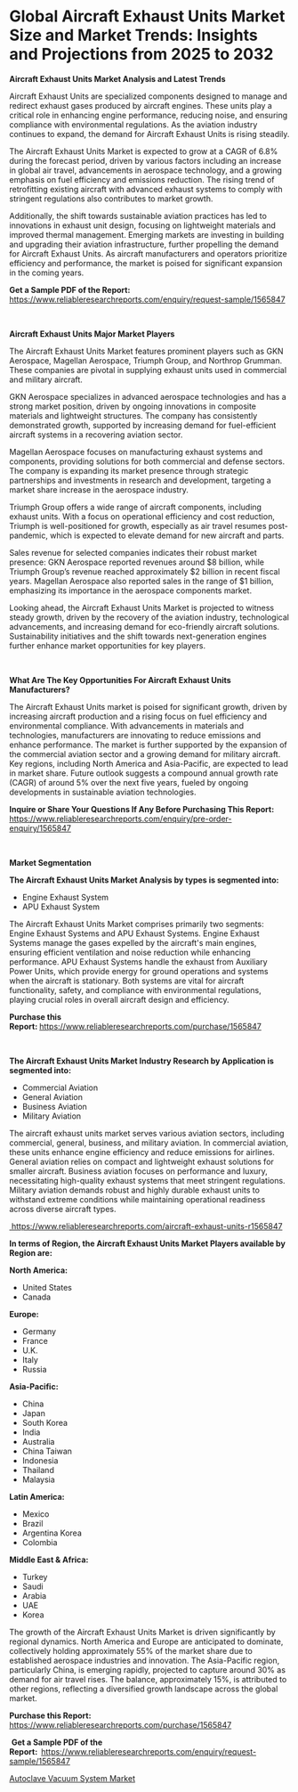 <p><h1>Global Aircraft Exhaust Units Market Size and Market Trends: Insights and Projections from 2025 to 2032</h1></p><p><strong>Aircraft Exhaust Units Market Analysis and Latest Trends</strong></p>
<p><p>Aircraft Exhaust Units are specialized components designed to manage and redirect exhaust gases produced by aircraft engines. These units play a critical role in enhancing engine performance, reducing noise, and ensuring compliance with environmental regulations. As the aviation industry continues to expand, the demand for Aircraft Exhaust Units is rising steadily.</p><p>The Aircraft Exhaust Units Market is expected to grow at a CAGR of 6.8% during the forecast period, driven by various factors including an increase in global air travel, advancements in aerospace technology, and a growing emphasis on fuel efficiency and emissions reduction. The rising trend of retrofitting existing aircraft with advanced exhaust systems to comply with stringent regulations also contributes to market growth.</p><p>Additionally, the shift towards sustainable aviation practices has led to innovations in exhaust unit design, focusing on lightweight materials and improved thermal management. Emerging markets are investing in building and upgrading their aviation infrastructure, further propelling the demand for Aircraft Exhaust Units. As aircraft manufacturers and operators prioritize efficiency and performance, the market is poised for significant expansion in the coming years.</p></p>
<p><strong>Get a Sample PDF of the Report:&nbsp;</strong> <a href="https://www.reliableresearchreports.com/enquiry/request-sample/1565847?utm_campaign=2665&utm_medium=2&utm_source=Github&utm_content=ia&utm_term=11042025&utm_id=aircraft-exhaust-units">https://www.reliableresearchreports.com/enquiry/request-sample/1565847</a></p>
<p>&nbsp;</p>
<p><strong>Aircraft Exhaust Units Major Market Players</strong></p>
<p><p>The Aircraft Exhaust Units Market features prominent players such as GKN Aerospace, Magellan Aerospace, Triumph Group, and Northrop Grumman. These companies are pivotal in supplying exhaust units used in commercial and military aircraft. </p><p>GKN Aerospace specializes in advanced aerospace technologies and has a strong market position, driven by ongoing innovations in composite materials and lightweight structures. The company has consistently demonstrated growth, supported by increasing demand for fuel-efficient aircraft systems in a recovering aviation sector.</p><p>Magellan Aerospace focuses on manufacturing exhaust systems and components, providing solutions for both commercial and defense sectors. The company is expanding its market presence through strategic partnerships and investments in research and development, targeting a market share increase in the aerospace industry.</p><p>Triumph Group offers a wide range of aircraft components, including exhaust units. With a focus on operational efficiency and cost reduction, Triumph is well-positioned for growth, especially as air travel resumes post-pandemic, which is expected to elevate demand for new aircraft and parts.</p><p>Sales revenue for selected companies indicates their robust market presence: GKN Aerospace reported revenues around $8 billion, while Triumph Group’s revenue reached approximately $2 billion in recent fiscal years. Magellan Aerospace also reported sales in the range of $1 billion, emphasizing its importance in the aerospace components market.</p><p>Looking ahead, the Aircraft Exhaust Units Market is projected to witness steady growth, driven by the recovery of the aviation industry, technological advancements, and increasing demand for eco-friendly aircraft solutions. Sustainability initiatives and the shift towards next-generation engines further enhance market opportunities for key players.</p></p>
<p>&nbsp;</p>
<p><strong>What Are The Key Opportunities For Aircraft Exhaust Units Manufacturers?</strong></p>
<p><p>The Aircraft Exhaust Units market is poised for significant growth, driven by increasing aircraft production and a rising focus on fuel efficiency and environmental compliance. With advancements in materials and technologies, manufacturers are innovating to reduce emissions and enhance performance. The market is further supported by the expansion of the commercial aviation sector and a growing demand for military aircraft. Key regions, including North America and Asia-Pacific, are expected to lead in market share. Future outlook suggests a compound annual growth rate (CAGR) of around 5% over the next five years, fueled by ongoing developments in sustainable aviation technologies.</p></p>
<p><strong>Inquire or Share Your Questions If Any Before Purchasing This Report:</strong> <a href="https://www.reliableresearchreports.com/enquiry/pre-order-enquiry/1565847?utm_campaign=2665&utm_medium=2&utm_source=Github&utm_content=ia&utm_term=11042025&utm_id=aircraft-exhaust-units">https://www.reliableresearchreports.com/enquiry/pre-order-enquiry/1565847</a></p>
<p>&nbsp;</p>
<p><strong>Market Segmentation</strong></p>
<p><strong>The Aircraft Exhaust Units Market Analysis by types is segmented into:</strong></p>
<p><ul><li>Engine Exhaust System</li><li>APU Exhaust System</li></ul></p>
<p><p>The Aircraft Exhaust Units Market comprises primarily two segments: Engine Exhaust Systems and APU Exhaust Systems. Engine Exhaust Systems manage the gases expelled by the aircraft's main engines, ensuring efficient ventilation and noise reduction while enhancing performance. APU Exhaust Systems handle the exhaust from Auxiliary Power Units, which provide energy for ground operations and systems when the aircraft is stationary. Both systems are vital for aircraft functionality, safety, and compliance with environmental regulations, playing crucial roles in overall aircraft design and efficiency.</p></p>
<p><strong>Purchase this Report:&nbsp;</strong><a href="https://www.reliableresearchreports.com/purchase/1565847?utm_campaign=2665&utm_medium=2&utm_source=Github&utm_content=ia&utm_term=11042025&utm_id=aircraft-exhaust-units">https://www.reliableresearchreports.com/purchase/1565847</a></p>
<p>&nbsp;</p>
<p><strong>The Aircraft Exhaust Units Market Industry Research by Application is segmented into:</strong></p>
<p><ul><li>Commercial Aviation</li><li>General Aviation</li><li>Business Aviation</li><li>Military Aviation</li></ul></p>
<p><p>The aircraft exhaust units market serves various aviation sectors, including commercial, general, business, and military aviation. In commercial aviation, these units enhance engine efficiency and reduce emissions for airlines. General aviation relies on compact and lightweight exhaust solutions for smaller aircraft. Business aviation focuses on performance and luxury, necessitating high-quality exhaust systems that meet stringent regulations. Military aviation demands robust and highly durable exhaust units to withstand extreme conditions while maintaining operational readiness across diverse aircraft types.</p></p>
<p><a href="https://www.reliableresearchreports.com/aircraft-exhaust-units-r1565847?utm_campaign=2665&utm_medium=2&utm_source=Github&utm_content=ia&utm_term=11042025&utm_id=aircraft-exhaust-units">&nbsp;https://www.reliableresearchreports.com/aircraft-exhaust-units-r1565847</a></p>
<p><strong>In terms of Region, the Aircraft Exhaust Units Market Players available by Region are:</strong></p>
<p>
    <p> <strong> North America: </strong>
        <ul>
            <li>United States</li>
            <li>Canada</li>
        </ul>
        </p> 
    <p> <strong> Europe: </strong>
        <ul>
            <li>Germany</li>
            <li>France</li>
            <li>U.K.</li>
            <li>Italy</li>
            <li>Russia</li>
        </ul>
        </p> 
    <p> <strong> Asia-Pacific: </strong>
        <ul>
            <li>China</li>
            <li>Japan</li>
            <li>South Korea</li>
            <li>India</li>
            <li>Australia</li>
            <li>China Taiwan</li>
            <li>Indonesia</li>
            <li>Thailand</li>
            <li>Malaysia</li>
        </ul>
        </p> 
    <p> <strong> Latin America: </strong>
        <ul>
            <li>Mexico</li>
            <li>Brazil</li>
            <li>Argentina Korea</li>
            <li>Colombia</li>
        </ul>
        </p> 
    <p> <strong> Middle East & Africa: </strong>
        <ul>
            <li>Turkey</li>
            <li>Saudi</li>
            <li>Arabia</li>
            <li>UAE</li>
            <li>Korea</li>
        </ul>
    </p>
    </p>
<p><p>The growth of the Aircraft Exhaust Units Market is driven significantly by regional dynamics. North America and Europe are anticipated to dominate, collectively holding approximately 55% of the market share due to established aerospace industries and innovation. The Asia-Pacific region, particularly China, is emerging rapidly, projected to capture around 30% as demand for air travel rises. The balance, approximately 15%, is attributed to other regions, reflecting a diversified growth landscape across the global market.</p></p>
<p><strong>Purchase this Report: </strong><a href="https://www.reliableresearchreports.com/purchase/1565847?utm_campaign=2665&utm_medium=2&utm_source=Github&utm_content=ia&utm_term=11042025&utm_id=aircraft-exhaust-units">https://www.reliableresearchreports.com/purchase/1565847</a></p>
<p>&nbsp;<strong>Get a Sample PDF of the Report:&nbsp;&nbsp;</strong><a href="https://www.reliableresearchreports.com/enquiry/request-sample/1565847?utm_campaign=2665&utm_medium=2&utm_source=Github&utm_content=ia&utm_term=11042025&utm_id=aircraft-exhaust-units">https://www.reliableresearchreports.com/enquiry/request-sample/1565847</a></p>
<p><strong></strong></p>
<p><p><a href="https://github.com/ogbadujonito22/Market-Research-Report-List-1/blob/main/autoclave-vacuum-system-market.md?utm_campaign=2665&utm_medium=2&utm_source=Github&utm_content=ia&utm_term=11042025&utm_id=aircraft-exhaust-units">Autoclave Vacuum System Market</a></p></p>